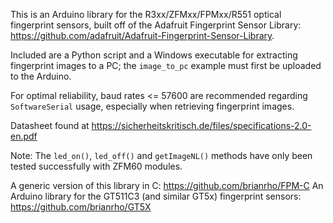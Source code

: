 This is an Arduino library for the R3xx/ZFMxx/FPMxx/R551 optical fingerprint sensors,
built off of the Adafruit Fingerprint Sensor Library: https://github.com/adafruit/Adafruit-Fingerprint-Sensor-Library. 

Included are a Python script and a Windows executable for extracting fingerprint images to a PC; 
the `image_to_pc` example must first be uploaded to the Arduino. 

For optimal reliability, baud rates <= 57600 are recommended regarding `SoftwareSerial` usage, 
especially when retrieving fingerprint images. 

Datasheet found at https://sicherheitskritisch.de/files/specifications-2.0-en.pdf

Note: The `led_on()`, `led_off()` and `getImageNL()` methods have only been tested successfully with ZFM60 modules.

A generic version of this library in C: https://github.com/brianrho/FPM-C
An Arduino library for the GT511C3 (and similar GT5x) fingerprint sensors: https://github.com/brianrho/GT5X
